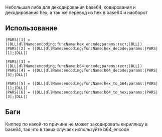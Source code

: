 Небольшая либа для декодирования base64, кодирования и декодирования hex, а так же перевод из hex в base64 и наоборот

## Использование
```
|PARS|[1] = (|DLL|dllName:encoding;funcName:hex_encode;params:тест;|DLL|)
|PARS|[2] = (|DLL|dllName:encoding;funcName:hex_decode;params:|PARS|[1];|DLL|)

|PARS|[3] = (|DLL|dllName:encoding;funcName:b64_encode;params:тест;|DLL|)
|PARS|[4] = (|DLL|dllName:encoding;funcName:b64_decode;params:|PARS|[3];|DLL|)

|PARS|[5] = (|DLL|dllName:encoding;funcName:hex_to_b64;params:|PARS|[1];|DLL|)
|PARS|[6] = (|DLL|dllName:encoding;funcName:b64_to_hex;params:|PARS|[3];|DLL|)
```

## Баги
Киппер по какой-то причине не может закодировать кириллицу в base64, так что в таких случаях используйте b64_encode
